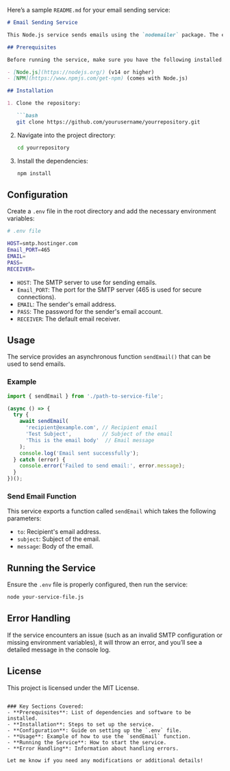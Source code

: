 Here’s a sample `README.md` for your email sending service:

```markdown
# Email Sending Service

This Node.js service sends emails using the `nodemailer` package. The email configurations (SMTP server, credentials, etc.) are loaded from environment variables defined in a `.env` file.

## Prerequisites

Before running the service, make sure you have the following installed:

- [Node.js](https://nodejs.org/) (v14 or higher)
- [NPM](https://www.npmjs.com/get-npm) (comes with Node.js)

## Installation

1. Clone the repository:

   ```bash
   git clone https://github.com/yourusername/yourrepository.git
   ```

2. Navigate into the project directory:

   ```bash
   cd yourrepository
   ```

3. Install the dependencies:

   ```bash
   npm install
   ```

## Configuration

Create a `.env` file in the root directory and add the necessary environment variables:

```bash
# .env file

HOST=smtp.hostinger.com
Email_PORT=465
EMAIL=
PASS=
RECEIVER=
```

- `HOST`: The SMTP server to use for sending emails.
- `Email_PORT`: The port for the SMTP server (465 is used for secure connections).
- `EMAIL`: The sender's email address.
- `PASS`: The password for the sender's email account.
- `RECEIVER`: The default email receiver.

## Usage

The service provides an asynchronous function `sendEmail()` that can be used to send emails.

### Example

```typescript
import { sendEmail } from './path-to-service-file';

(async () => {
  try {
    await sendEmail(
      'recipient@example.com', // Recipient email
      'Test Subject',          // Subject of the email
      'This is the email body'  // Email message
    );
    console.log('Email sent successfully');
  } catch (error) {
    console.error('Failed to send email:', error.message);
  }
})();
```

### Send Email Function

This service exports a function called `sendEmail` which takes the following parameters:

- `to`: Recipient's email address.
- `subject`: Subject of the email.
- `message`: Body of the email.

## Running the Service

Ensure the `.env` file is properly configured, then run the service:

```bash
node your-service-file.js
```

## Error Handling

If the service encounters an issue (such as an invalid SMTP configuration or missing environment variables), it will throw an error, and you’ll see a detailed message in the console log.

## License

This project is licensed under the MIT License.
```

### Key Sections Covered:
- **Prerequisites**: List of dependencies and software to be installed.
- **Installation**: Steps to set up the service.
- **Configuration**: Guide on setting up the `.env` file.
- **Usage**: Example of how to use the `sendEmail` function.
- **Running the Service**: How to start the service.
- **Error Handling**: Information about handling errors.

Let me know if you need any modifications or additional details!
